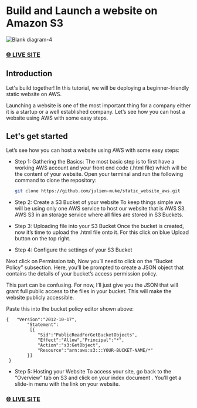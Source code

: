 # Build and Launch a website on Amazon S3
![Blank diagram-4](https://github.com/julien-muke/static_website_aws/assets/110755734/1aeda0f8-11fb-47e2-b1c0-5165019d6195)


### [🌐 LIVE SITE](https://muke-demo-s3.s3.amazonaws.com/static_website_aws/index.html)

## Introduction
Let's build together! In this tutorial, we will be deploying a beginner-friendly static website on AWS.

Launching a website is one of the most important thing for a company either it is a startup or a well established company. Let’s see how you can host a website using AWS with some easy steps.

## Let's get started
Let’s see how you can host a website using AWS with some easy steps:

- Step 1: Gathering the Basics:
        The most basic step is to first have a working AWS account and your front end code (.html file) which will be the content of your website. 
        Open your terminal and run the following command to clone the repository:

   ```bash
   git clone https://github.com/julien-muke/static_website_aws.git
   ```

- Step 2: Create a S3 Bucket of your website
        To keep things simple we will be using only one AWS service to host our website that is AWS S3. AWS S3 in an storage service where all files are stored in S3 Buckets.

- Step 3: Uploading file into your S3 Bucket
        Once the bucket is created, now it’s time to upload the .html file onto it. For this click on blue Upload button on the top right.

- Step 4: Configure the settings of your S3 Bucket
        

Next click on Permission tab, Now you’ll need to click on the “Bucket Policy” subsection. Here, you’ll be prompted to create a JSON object that contains the details of your bucket’s access permission policy.

This part can be confusing. For now, I’ll just give you the JSON that will grant full public access to the files in your bucket. This will make the website publicly accessible.

Paste this into the bucket policy editor shown above:

    {   "Version":"2012-10-17",
            "Statement":
             [{
                "Sid":"PublicReadForGetBucketObjects",
                "Effect":"Allow","Principal":"*",
                "Action":"s3:GetObject",
                "Resource":"arn:aws:s3:::YOUR-BUCKET-NAME/*"
            }]
     }
    
        
- Step 5: Hosting your Website
          To access your site, go back to the “Overview” tab on S3 and click on your index document . You’ll get a slide-in menu with the link on your website.

### [🌐 LIVE SITE](https://muke-demo-s3.s3.amazonaws.com/static_website_aws/index.html)

        




